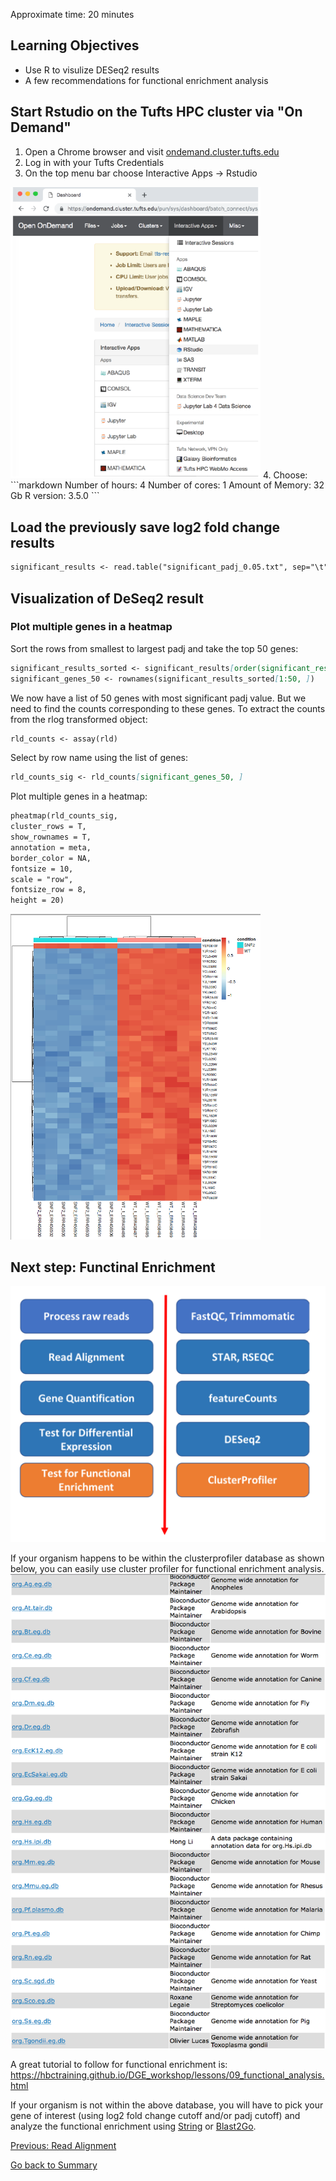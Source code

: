 Approximate time: 20 minutes

## Learning Objectives

- Use R to visulize DESeq2 results
- A few recommendations for functional enrichment analysis


## Start Rstudio on the Tufts HPC cluster via "On Demand"
1. Open a Chrome browser and visit [ondemand.cluster.tufts.edu](ondemand.cluster.tufts.edu)
2. Log in with your Tufts Credentials
3. On the top menu bar choose Interactive Apps -> Rstudio
<img src="../img/rstudio.png" width="400">
4. Choose:
```markdown
Number of hours: 4
Number of cores: 1
Amount of Memory: 32 Gb
R version: 3.5.0
```

## Load the previously save log2 fold change results
```markdown
significant_results <- read.table("significant_padj_0.05.txt", sep="\t", header=TRUE, row.names = 1)
```

## Visualization of DeSeq2 result
### Plot multiple genes in a heatmap
Sort the rows from smallest to largest padj and take the top 50 genes:
```markdown
significant_results_sorted <- significant_results[order(significant_results$padj), ]
significant_genes_50 <- rownames(significant_results_sorted[1:50, ])
```
We now have a list of 50 genes with most significant padj value. But we need to find the counts corresponding to these genes. To extract the counts from the rlog transformed object:
```markdown
rld_counts <- assay(rld)
```
Select by row name using the list of genes:
```markdown
rld_counts_sig <- rld_counts[significant_genes_50, ]
```
Plot multiple genes in a heatmap:
```markdown
pheatmap(rld_counts_sig,
cluster_rows = T,
show_rownames = T,
annotation = meta,
border_color = NA,
fontsize = 10,
scale = "row",
fontsize_row = 8,
height = 20)
```
<img src="../img/heatmap.png" width="400">

## Next step: Functinal Enrichment
<img src="../img/workflow_cluster_profiler.png" width="600">

If your organism happens to be within the clusterprofiler database as shown below, you can easily use cluster profiler for functional enrichment analysis.
<img src="../img/orgdb_annotation_databases.png" width="600">

A great tutorial to follow for functional enrichment is:
https://hbctraining.github.io/DGE_workshop/lessons/09_functional_analysis.html

If your organism is not within the above database, you will have to pick your gene of interest (using log2 fold change cutoff and/or padj cutoff) and analyze the functional enrichment using [String](https://string-db.org) or [Blast2Go](https://www.blast2go.com).

[Previous: Read Alignment ](05_Differential_Expression.md)

[Go back to Summary](../README.md)
